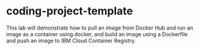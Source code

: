 # coding-project-template

This lab will demonstrate how to pull an image from Docker Hub and run an image as a container using docker, and build an image using a Dockerfile and push an image to IBM Cloud Container Registry.
